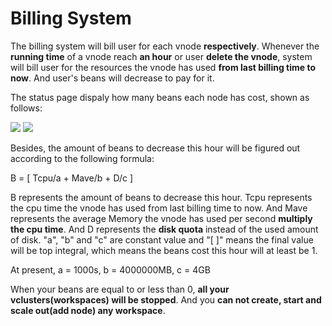 # Billing System #

The billing system will bill user for each vnode **respectively**.
Whenever the **running time** of a vnode reach **an hour** or user **delete the vnode**, system will bill 
user for the resources the vnode has used **from last billing time to now**.
And user's beans will decrease to pay for it. 

The status page dispaly how many beans each node has cost, shown as follows:

<img src='../images/statusbeans.jpg'>

<img src='../images/realtimebeans.jpg'>

Besides, the amount of beans to decrease this hour will be figured out according to the following formula:

 B = [ Tcpu/a + Mave/b + D/c ]

B represents the amount of beans to decrease this hour. Tcpu represents the cpu time the vnode has used 
from last billing time to now. And Mave represents the average Memory the vnode has used per second **multiply 
the cpu time**. And D represents the **disk quota** instead of the used amount of disk. "a", "b" and "c" are 
constant value and "[ ]" means the final value will be top integral, which means the beans cost this hour 
will at least be 1.

At present, a = 1000s, b = 4000000MB, c = 4GB

When your beans are equal to or less than 0, **all your vclusters(workspaces) will be stopped**.
And you **can not create, start and scale out(add node) any workspace**.
